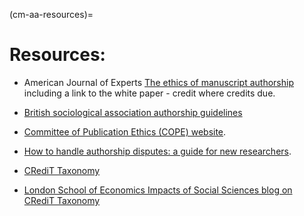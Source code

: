 (cm-aa-resources)=
# Resources: 
* American Journal of Experts [The ethics of manuscript authorship](https://www.aje.com/en/arc/ethics-manuscript-authorship/e) including a link to the white paper - credit where credits due. 

* [British sociological association authorship guidelines](https://www.britsoc.co.uk/publications/guidelines-reports/authorship-guidelines.aspx)

* [Committee of Publication Ethics (COPE) website](https://publicationethics.org/).
  
* [How to handle authorship disputes: a guide for new researchers](https://publicationethics.org/files/2003pdf12_0.pdf).

* [CRediT Taxonomy](https://casrai.org/credit/)

* [London School of Economics Impacts of Social Sciences blog on CRediT Taxonomy](https://blogs.lse.ac.uk/impactofsocialsciences/2020/01/20/credit-check-should-we-welcome-tools-to-differentiate-the-contributions-made-to-academic-papers/)



